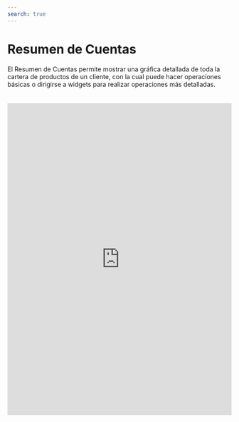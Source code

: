 ```yaml
---
search: true
---
```


# Resumen de Cuentas

El Resumen de Cuentas permite mostrar una gráfica detallada de toda la cartera de productos de un cliente, con la cual puede hacer operaciones básicas o dirigirse a widgets para realizar operaciones más detalladas.

<iframe src="https://widgets.modyo.com/personas/summary" width="100%" height="700px" frameBorder="0"  style="overflow:auto;margin-top:20px;"/>


### Propiedades

|Funcionalidad|Descripción|
|:------------|:----------|
|Resumen de Productos|Presenta la posición del cliente en los distintos productos que tiene con la institución financiera y corresponde a una colección de Resúmenes de Productos contratados con la institución financiera. (Cuentas y Tarjetas).<br><br> Los resúmenes individuales presentan la información del producto específico de manera numérica y gráfica.|
|Saldos|Permite ver los saldos disponibles de la tarjeta.|
|Cargos|Permite ver el total de cargos de cada cuenta o tarjeta.|
|Abonos|Muestra el total de abonos o depósitos que se le han hecho a una cuenta.|
|Monto disponible|Muestra el monto en efectivo disponible para realizar operaciones. Además, incluye una gráfica que muestra el  proporcional del total de la cuenta versus el monto utilizado.|
|Transferir|Deriva al widget de transferencias de cada cuenta.|
|Movimientos|Deriva al widget de movimientos de cada cuenta o tarjeta, para ver detalladamente cada uno de ellos.|
|Monto nacional|En el caso de las tarjetas, muestra el monto nacional utilizado, además de una gráfica que indica el primer número versus el total autorizado.|
|Monto internacional|En el caso de las tarjetas, muestra el monto internacional utilizado, además de una gráfica que indica el primer número versus el total autorizado en dólares.|
|Pagar|Deriva al widget de tarjetas, donde podrá pagar los montos facturados.||

#### Cuenta Corriente

La sección de Cuenta Corriente permite ver un resumen general de los montos disponibles, además de acceso a operaciones como transferencias y movimientos.

#### Cuenta Vista

Esta sección tiene las mismas funciones que la de Cuenta Corriente. Sin embargo, sólo cambia en la sección Linea de Crédito, donde se reemplaza por los últimos movimientos y cargos realizados al producto.






